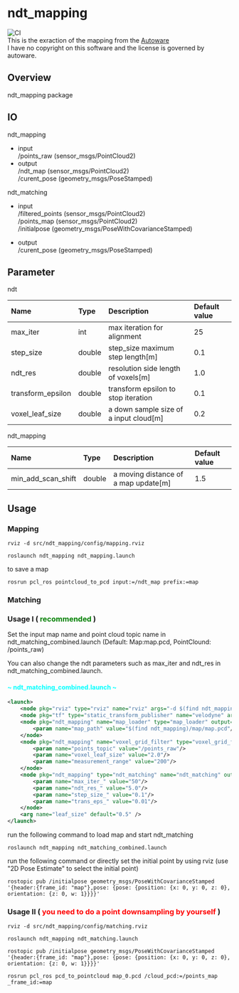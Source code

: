 ndt_mapping
====
![CI](https://github.com/rsasaki0109/ndt_mapping/workflows/Melodic/badge.svg)  
This is the exraction of the mapping from the [Autoware](https://github.com/autowarefoundation/autoware)  
I have no copyright on this software and the license is governed by autoware.
## Overview
ndt_mapping package

## IO
ndt_mapping 
- input  
/points_raw (sensor_msgs/PointCloud2)  
- output  
/ndt_map (sensor_msgs/PointCloud2)  
/curent_pose (geometry_msgs/PoseStamped) 

ndt_matching  
- input   
/filtered_points (sensor_msgs/PointCloud2)  
/points_map (sensor_msgs/PointCloud2)  
/initialpose (geometry_msgs/PoseWithCovarianceStamped)   

- output  
/curent_pose (geometry_msgs/PoseStamped)  

## Parameter

ndt

|Name|Type|Description|Default value|
|:---|:---|:---|:---|
|max_iter|int|max iteration for alignment |25|
|step_size|double|step_size maximum step length[m]|0.1|
|ndt_res|double|resolution side length of voxels[m]|1.0|
|transform_epsilon|double|transform epsilon to stop iteration|0.1|
|voxel_leaf_size|double|a down sample size of a input cloud[m]|0.2|

ndt_mapping 

|Name|Type|Description|Default value|
|:---|:---|:---|:---|
|min_add_scan_shift|double|a moving distance of a map update[m]|1.5|

## Usage
### Mapping 

```
rviz -d src/ndt_mapping/config/mapping.rviz
```

```
roslaunch ndt_mapping ndt_mapping.launch
```

to save a map

```
rosrun pcl_ros pointcloud_to_pcd input:=/ndt_map prefix:=map
```

### Matching

### Usage I (<span style="color:green"> recommended </span>)

Set the input map name and point cloud topic name in ndt_matching_combined.launch (Default: Map:map.pcd,  PointClound: /points_raw)

You can also change the ndt parameters such as max_iter and ndt_res in ndt_matching_combined.launch.


####  <span style="color:cyan"> ~ ndt_matching_combined.launch ~ </span> 
``` xml
<launch>
    <node pkg="rviz" type="rviz" name="rviz" args="-d $(find ndt_mapping)/config/matching.rviz"/>
    <node pkg="tf" type="static_transform_publisher" name="velodyne" args="0 0 0 0 0 0 base_link velodyne 100" />
    <node pkg="ndt_mapping" name="map_loader" type="map_loader" output="screen">
        <param name="map_path" value="$(find ndt_mapping)/map/map.pcd"/>
    </node>
    <node pkg="ndt_mapping" name="voxel_grid_filter" type="voxel_grid_filter" output="screen">
        <param name="points_topic" value="/points_raw"/>
        <param name="voxel_leaf_size" value="2.0"/>
        <param name="measurement_range" value="200"/>
    </node>    
    <node pkg="ndt_mapping" type="ndt_matching" name="ndt_matching" output="screen">
        <param name="max_iter_" value="50"/>
        <param name="ndt_res_" value="5.0"/>
        <param name="step_size_" value="0.1"/>
        <param name="trans_eps_" value="0.01"/>
    </node>
    <arg name="leaf_size" default="0.5" />
</launch>
```


run the following command to load map and start ndt_matching

```
roslaunch ndt_mapping ndt_matching_combined.launch
```


run the following command or directly set the initial point by using rviz  (use "2D Pose Estimate" to select the initial point)

```
rostopic pub /initialpose geometry_msgs/PoseWithCovarianceStamped '{header:{frame_id: "map"},pose: {pose: {position: {x: 0, y: 0, z: 0}, orientation: {z: 0, w: 1}}}}'
```





### Usage II (<span style="color:red"> you need to do a point downsampling by yourself </span>)

```
rviz -d src/ndt_mapping/config/matching.rviz
```


```
roslaunch ndt_mapping ndt_matching.launch
```

```
rostopic pub /initialpose geometry_msgs/PoseWithCovarianceStamped '{header:{frame_id: "map"},pose: {pose: {position: {x: 0, y: 0, z: 0}, orientation: {z: 0, w: 1}}}}'
```

```
rosrun pcl_ros pcd_to_pointcloud map_0.pcd /cloud_pcd:=/points_map _frame_id:=map
```